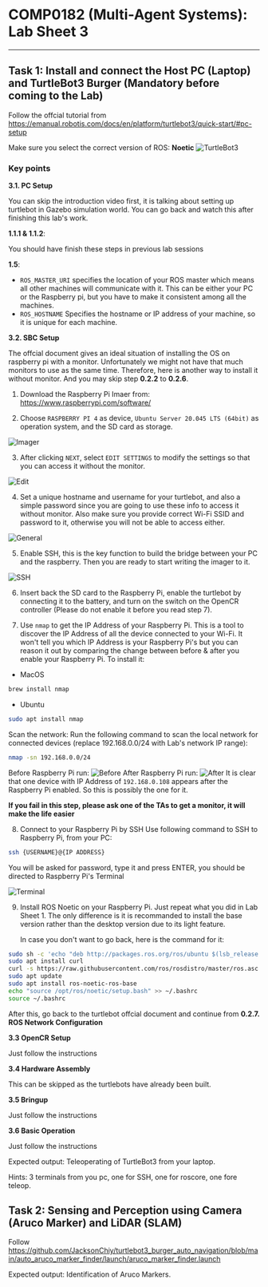 # COMP0182 (Multi-Agent Systems): Lab Sheet 3

----------------------------------------------------------------------------------------------------------------------------------------------------------------------------------------------------------------------------

## Task 1: Install and connect the Host PC (Laptop) and TurtleBot3 Burger (Mandatory before coming to the Lab)
Follow the offcial tutorial from
https://emanual.robotis.com/docs/en/platform/turtlebot3/quick-start/#pc-setup

Make sure you select the correct version of ROS: **Noetic**
![TurtleBot3](/Week_03/img/noetic.png)

### Key points

**3.1. PC Setup**

You can skip the introduction video first, it is talking about setting up turtlebot in Gazebo simulation world. You can go back and watch this after finishing this lab's work.


**1.1.1 & 1.1.2**: 

You should have finish these steps in previous lab sessions


**1.5**: 

- `ROS_MASTER_URI` specifies the location of your ROS master which means  all other machines will communicate with it. This can be either your PC or the Raspberry pi, but you have to make it consistent among all the machines.
- `ROS_HOSTNAME` Specifies the hostname or IP address of your machine, so it is unique for each machine.

**3.2. SBC Setup**

The offcial document gives an ideal situation of installing the OS on raspberry pi with a monitor. Unfortunately we might not have that much monitors to use as the same time. Therefore, here is another way to install it without monitor. And you may skip step **0.2.2** to **0.2.6**.

1. Download the Raspberry Pi Imaer from:
https://www.raspberrypi.com/software/

2. Choose `RASPBERRY PI 4` as device, `Ubuntu Server 20.045 LTS (64bit)` as operation system, and the SD card as storage.

![Imager](/Week_03/img/imager_0.png)

3. After clicking `NEXT`, select `EDIT SETTINGS` to modify the settings so that you can access it without the monitor.

![Edit](/Week_03/img/imager_1.png)

4. Set a unique hostname and username for your turtlebot, and also a simple password since you are going to use these info to access it without monitor. Also make sure you provide correct Wi-Fi SSID and password to it, otherwise you will not be able to access either.

![General](/Week_03/img/General.png)

5. Enable SSH, this is the key function to build the bridge between your PC and the raspberry. Then you are ready to start writing the imager to it.

![SSH](/Week_03/img/ssh.png)

6. Insert back the SD card to the Raspberry Pi, enable the turtlebot by connecting it to the battery, and turn on the switch on the OpenCR controller (Please do not enable it before you read step 7).

7. Use `nmap` to get the IP Address of your Raspberry Pi. This is a tool to discover the IP Address of all the device connected to your Wi-Fi. It won't tell you which IP Address is your Raspberry Pi's but you can reason it out by comparing the change between before & after you enable your Raspberry Pi. To install it:

- MacOS
```bash
brew install nmap
```
- Ubuntu
```bash
sudo apt install nmap
```
Scan the network: Run the following command to scan the local network for connected devices (replace 192.168.0.0/24 with Lab's network IP range):
```bash
nmap -sn 192.168.0.0/24
```
Before Raspberry Pi run:
![Before](/Week_03/img/nmap1.png)
After Raspberry Pi run:
![After](/Week_03/img/nmap2.png)
It is clear that one device with IP Address of `192.168.0.108` appears after the Raspberry Pi enabled. So this is possibly the one for it.

**If you fail in this step, please ask one of the TAs to get a monitor, it will make the life easier**

8. Connect to your Raspberry Pi by SSH
Use following command to SSH to Raspberry Pi, from your PC:
```bash
ssh {USERNAME}@{IP ADDRESS}
```
You will be asked for password, type it and press ENTER, you should be directed to Raspberry Pi's Terminal

![Terminal](/Week_03/img/piterminal.png)

9. Install ROS Noetic on your Raspberry Pi. Just repeat what you did in Lab Sheet 1. The only difference is it is recommanded to install the base version rather than the desktop version due to its light feature.

    In case you don't want to go back, here is the command for it:
```bash
sudo sh -c 'echo "deb http://packages.ros.org/ros/ubuntu $(lsb_release -sc) main" > /etc/apt/sources.list.d/ros-latest.list'
sudo apt install curl
curl -s https://raw.githubusercontent.com/ros/rosdistro/master/ros.asc | sudo apt-key add -
sudo apt update
sudo apt install ros-noetic-ros-base
echo "source /opt/ros/noetic/setup.bash" >> ~/.bashrc
source ~/.bashrc
```


After this, go back to the turtlebot offcial document and continue from **0.2.7. ROS Network Configuration**

**3.3 OpenCR Setup**

Just follow the instructions

**3.4 Hardware Assembly**

This can be skipped as the turtlebots have already been built.

**3.5 Bringup**

Just follow the instructions

**3.6 Basic Operation**

Just follow the instructions

Expected output:
Teleoperating of TurtleBot3 from your laptop.

Hints: 3 terminals from you pc, one for SSH, one for roscore, one fore teleop.

## Task 2: Sensing and Perception using Camera (Aruco Marker) and LiDAR (SLAM)
Follow https://github.com/JacksonChiy/turtlebot3_burger_auto_navigation/blob/main/auto_aruco_marker_finder/launch/aruco_marker_finder.launch

Expected output:
Identification of Aruco Markers.






